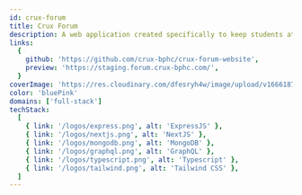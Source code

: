 ```yaml
---
id: crux-forum
title: Crux Forum
description: A web application created specifically to keep students at the BITS Pilani Hyderabad Campus informed of activities and announcements from various campus groups. This app is built with Next JS, Express JS, MongoDB and GraphQL
links:
  {
    github: 'https://github.com/crux-bphc/crux-forum-website',
    preview: 'https://staging.forum.crux-bphc.com/',
  }
coverImage: 'https://res.cloudinary.com/dfesryh4w/image/upload/v1666187805/portfolio/crux-forum.png'
color: 'bluePink'
domains: ['full-stack']
techStack:
  [
    { link: '/logos/express.png', alt: 'ExpressJS' },
    { link: '/logos/nextjs.png', alt: 'NextJS' },
    { link: '/logos/mongodb.png', alt: 'MongoDB' },
    { link: '/logos/graphql.png', alt: 'GraphQL' },
    { link: '/logos/typescript.png', alt: 'Typescript' },
    { link: '/logos/tailwind.png', alt: 'Tailwind CSS' },
  ]
---
```

